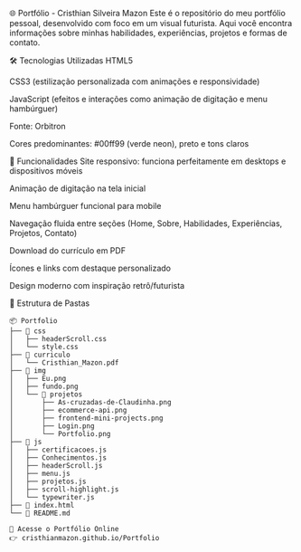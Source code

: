 🌐 Portfólio - Cristhian Silveira Mazon
Este é o repositório do meu portfólio pessoal, desenvolvido com foco em um visual futurista. Aqui você encontra informações sobre minhas habilidades, experiências, projetos e formas de contato.

🛠️ Tecnologias Utilizadas
HTML5

CSS3 (estilização personalizada com animações e responsividade)

JavaScript (efeitos e interações como animação de digitação e menu hambúrguer)

Fonte: Orbitron

Cores predominantes: #00ff99 (verde neon), preto e tons claros

🎯 Funcionalidades
Site responsivo: funciona perfeitamente em desktops e dispositivos móveis

Animação de digitação na tela inicial

Menu hambúrguer funcional para mobile

Navegação fluida entre seções (Home, Sobre, Habilidades, Experiências, Projetos, Contato)

Download do currículo em PDF

Ícones e links com destaque personalizado

Design moderno com inspiração retrô/futurista

📁 Estrutura de Pastas

```text
📦 Portfolio
├── 📁 css
│   ├── headerScroll.css
│   └── style.css
├── 📁 curriculo
│   └── Cristhian_Mazon.pdf
├── 📁 img
│   ├── Eu.png
│   ├── fundo.png
│   └── 📁 projetos
│       ├── As-cruzadas-de-Claudinha.png
│       ├── ecommerce-api.png
│       ├── frontend-mini-projects.png
│       ├── Login.png
│       └── Portfolio.png
├── 📁 js
│   ├── certificacoes.js
│   ├── Conhecimentos.js
│   ├── headerScroll.js
│   ├── menu.js
│   ├── projetos.js
│   ├── scroll-highlight.js
│   └── typewriter.js
├── 📄 index.html
└── 📄 README.md

🔗 Acesse o Portfólio Online
👉 cristhianmazon.github.io/Portfolio
